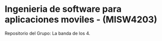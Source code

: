 # Ingenieria de software para aplicaciones moviles - (MISW4203)
Repositorio del Grupo: La banda de los 4.

